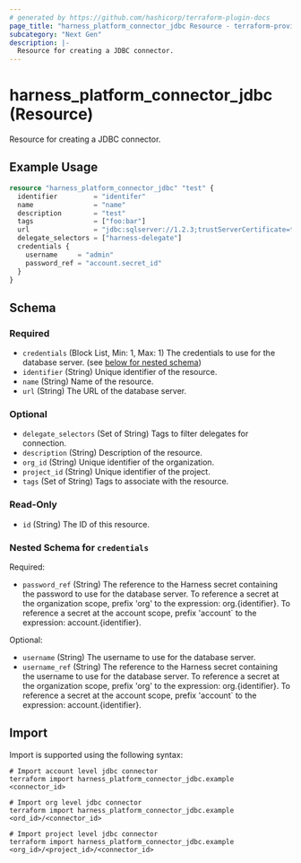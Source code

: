 ```yaml
---
# generated by https://github.com/hashicorp/terraform-plugin-docs
page_title: "harness_platform_connector_jdbc Resource - terraform-provider-harness"
subcategory: "Next Gen"
description: |-
  Resource for creating a JDBC connector.
---
```


# harness_platform_connector_jdbc (Resource)

Resource for creating a JDBC connector.

## Example Usage

```terraform
resource "harness_platform_connector_jdbc" "test" {
  identifier         = "identifer"
  name               = "name"
  description        = "test"
  tags               = ["foo:bar"]
  url                = "jdbc:sqlserver://1.2.3;trustServerCertificate=true"
  delegate_selectors = ["harness-delegate"]
  credentials {
    username     = "admin"
    password_ref = "account.secret_id"
  }
}
```

<!-- schema generated by tfplugindocs -->
## Schema

### Required

- `credentials` (Block List, Min: 1, Max: 1) The credentials to use for the database server. (see [below for nested schema](#nestedblock--credentials))
- `identifier` (String) Unique identifier of the resource.
- `name` (String) Name of the resource.
- `url` (String) The URL of the database server.

### Optional

- `delegate_selectors` (Set of String) Tags to filter delegates for connection.
- `description` (String) Description of the resource.
- `org_id` (String) Unique identifier of the organization.
- `project_id` (String) Unique identifier of the project.
- `tags` (Set of String) Tags to associate with the resource.

### Read-Only

- `id` (String) The ID of this resource.

<a id="nestedblock--credentials"></a>
### Nested Schema for `credentials`

Required:

- `password_ref` (String) The reference to the Harness secret containing the password to use for the database server. To reference a secret at the organization scope, prefix 'org' to the expression: org.{identifier}. To reference a secret at the account scope, prefix 'account` to the expression: account.{identifier}.

Optional:

- `username` (String) The username to use for the database server.
- `username_ref` (String) The reference to the Harness secret containing the username to use for the database server. To reference a secret at the organization scope, prefix 'org' to the expression: org.{identifier}. To reference a secret at the account scope, prefix 'account` to the expression: account.{identifier}.

## Import

Import is supported using the following syntax:

```shell
# Import account level jdbc connector 
terraform import harness_platform_connector_jdbc.example <connector_id>

# Import org level jdbc connector 
terraform import harness_platform_connector_jdbc.example <ord_id>/<connector_id>

# Import project level jdbc connector 
terraform import harness_platform_connector_jdbc.example <org_id>/<project_id>/<connector_id>
```
